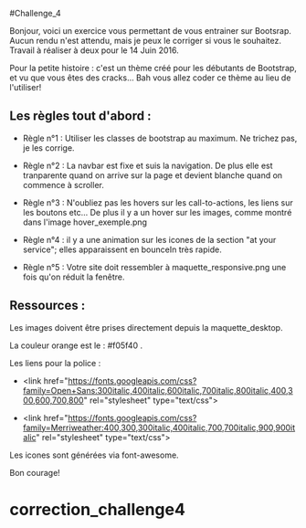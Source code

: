#Challenge_4

Bonjour, voici un exercice vous permettant de vous entrainer sur Bootsrap. Aucun rendu n'est attendu, mais je peux le corriger si vous le souhaitez. Travail à réaliser à deux pour le 14 Juin 2016.

Pour la petite histoire : c'est un thème créé pour les débutants de Bootstrap, et vu que vous êtes des cracks... Bah vous allez coder ce thème au lieu de l'utiliser!

## Les règles tout d'abord :

* Règle n°1 : Utiliser les classes de bootstrap au maximum. Ne trichez pas, je les corrige.

* Règle n°2 : La navbar est fixe et suis la navigation. De plus elle est tranparente quand on arrive sur la page et devient blanche quand on commence à scroller.

* Règle n°3 : N'oubliez pas les hovers sur les call-to-actions, les liens sur les boutons etc... De plus il y a un hover sur les images, comme montré dans l'image hover_exemple.png

* Règle n°4 : il y a une animation sur les icones de la section "at your service"; elles apparaissent en bounceIn très rapide.

* Règle n°5 : Votre site doit ressembler à maquette_responsive.png une fois qu'on réduit la fenêtre.


## Ressources :

Les images doivent être prises directement depuis la maquette_desktop.

La couleur orange est le : #f05f40 .

Les liens pour la police :

- \<link href="https://fonts.googleapis.com/css?family=Open+Sans:300italic,400italic,600italic,700italic,800italic,400,300,600,700,800" rel="stylesheet" type="text/css"\>

- \<link href="https://fonts.googleapis.com/css?family=Merriweather:400,300,300italic,400italic,700,700italic,900,900italic" rel="stylesheet" type="text/css"\>

Les icones sont générées via font-awesome.

Bon courage!
# correction_challenge4
